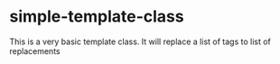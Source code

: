 # simple-template-class
This is a very basic template class. It will replace a list of tags to list of replacements
